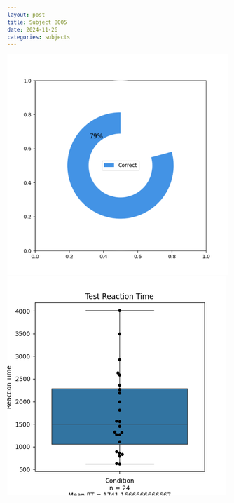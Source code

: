 ```yaml
---
layout: post
title: Subject 8005
date: 2024-11-26
categories: subjects
---
```


![](data/8005/run-11/8005_FN_acc_test.png)
![](data/8005/run-11/8005_FN_rt.png)
